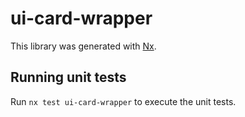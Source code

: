 # ui-card-wrapper

This library was generated with [Nx](https://nx.dev).

## Running unit tests

Run `nx test ui-card-wrapper` to execute the unit tests.
